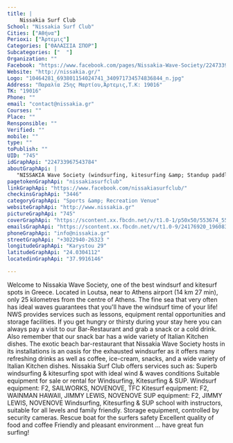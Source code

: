 ```yaml
---
title: |
    Nissakia Surf Club
School: "Nissakia Surf Club"
Cities: ["Αθήνα"]
Perioxi: ["Άρτεμις"]
Categories: ["ΘΑΛΑΣΣΙΑ ΣΠΟΡ"]
Subcategories: ["  "]
Organization: ""
Facebook: "https://www.facebook.com/pages/Nissakia-Wave-Society/224733967543784?fref=ts"
Website: "http://nissakia.gr/"
Logo: "10464281_693801154024741_340971734574836844_n.jpg"
Address: "Παραλία 25ης Μαρτίου,Άρτεμις,Τ.Κ: 19016"
TK: "19016"
Phone: ""
email: "contact@nissakia.gr"
Courses: ""
Place: ""
Rensponsible: ""
Verified: ""
mobile: ""
type: ""
toPublish: ""
UID: "745"
idGraphApi: "224733967543784"
aboutGraphApi: | 
   "NISSAKIA Wave Society (windsurfing, kitesurfing &amp; Standup paddleboarding playground) Club"
pagetokenGraphApi: "nissakiasurfclub"
linkGraphApi: "https://www.facebook.com/nissakiasurfclub/"
checkinsGraphApi: "3446"
categoryGraphApi: "Sports &amp; Recreation Venue"
websiteGraphApi: "http://www.nissakia.gr"
pictureGraphApi: "745"
coverGraphApi: "https://scontent.xx.fbcdn.net/v/t1.0-1/p50x50/553674_551102788240232_853179001_n.jpg?oh=3826a27f0a0b0d455d66a77a28989e22&amp;oe=5B417C6B"
emailsGraphApi: "https://scontent.xx.fbcdn.net/v/t1.0-9/24176920_1960837080600122_7740371194588193622_n.jpg?oh=83c8fb316b4389c36256f3ac7c87d5f6&amp;oe=5B48A0AE"
phoneGraphApi: "info@nissakia.gr"
streetGraphApi: "+3022940-26323 "
longitudeGraphApi: "Karystou 29"
latitudeGraphApi: "24.0304112"
locatedinGraphApi: "37.9916146"

---
```


Welcome to Nissakia Wave Society, one of the best windsurf and kitesurf spots in Greece. Located in Loutsa, near to Athens airport (14 km 27 min), only 25 kilometres from the centre of Athens. The fine sea that very often has ideal waves guarantees that you&#39;ll have the windsurf time of your life! NWS provides services such as lessons, equipment rental opportunities and storage facilities. If you get hungry or thirsty during your stay here you can always pay a visit to our Bar-Restaurant and grab a snack or a cold drink. Also remember that our snack bar has a wide variety of Italian Kitchen dishes. The exotic beach bar-restaurant that Nissakia Wave Society hosts in its installations is an oasis for the exhausted windsurfer as it offers many refreshing drinks as well as coffee, ice-cream, snacks, and a wide variety of Italian Kitchen dishes. Nissakia Surf Club offers services such as: Superb windsurfing &amp; kitesurfing spot with ideal wind &amp; waves conditions Suitable equipment for sale or rental for Windsurfing, Kitesurfing &amp; SUP. Windsurf equipment: F2, SAILWORKS, NOVENOVE, TFC Kitesurf equipment: F2, WAINMAN HAWAII, JIMMY LEWIS, NOVENOVE SUP equipment: F2, JIMMY LEWIS, NOVENOVE Windsurfing, Kitesurfing &amp; SUP school with instructors, suitable for all levels and family friendly. Storage equipment, controlled by security cameras. Rescue boat for the surfers safety Excellent quality of food and coffee Friendly and pleasant environment ... have great fun surfing! 


